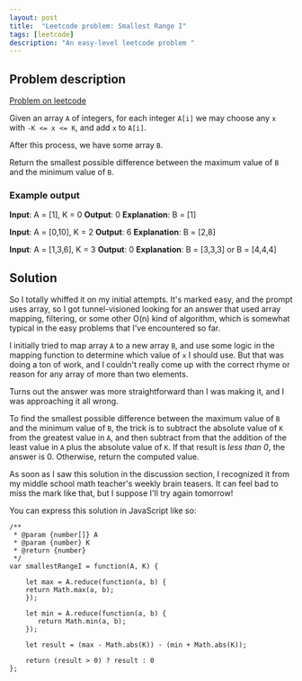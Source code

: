 ```yaml
---
layout: post
title:  "Leetcode problem: Smallest Range I"
tags: [leetcode]
description: "An easy-level leetcode problem "
---
```


## Problem description

[Problem on leetcode](https://leetcode.com/problems/smallest-range-i/)

Given an array `A` of integers, for each integer `A[i]` we may choose any `x` with `-K <= x <= K`, and add `x` to `A[i]`.

After this process, we have some array `B`.

Return the smallest possible difference between the maximum value of `B` and the minimum value of `B`.

### Example output 

**Input**: A = [1], K = 0
**Output**: 0
**Explanation**: B = [1]

**Input**: A = [0,10], K = 2
**Output**: 6
**Explanation**: B = [2,8]

**Input**: A = [1,3,6], K = 3
**Output**: 0
**Explanation**: B = [3,3,3] or B = [4,4,4]

## Solution 

So I totally whiffed it on my initial attempts. It's marked easy, and the prompt uses array, so I got tunnel-visioned looking for an answer that used array mapping, filtering, or some other O(n) kind of algorithm, which is somewhat typical in the easy problems that I've encountered so far. 

I initially tried to map array `A` to a new array `B`, and use some logic in the mapping function to determine which value of `x` I should use. But that was doing a ton of work, and I couldn't really come up with the correct rhyme or reason for any array of more than two elements. 

Turns out the answer was more straightforward than I was making it, and I was approaching it all wrong. 

To find the smallest possible difference between the maximum value of `B` and the minimum value of `B`, the trick is to subtract the absolute value of `K` from the greatest value in `A`, and then subtract from that the addition of the least value in `A` plus the absolute value of `K`. If that result is *less than 0*, the answer is 0. Otherwise, return the computed value.

As soon as I saw this solution in the discussion section, I recognized it from my middle school math teacher's weekly brain teasers. It can feel bad to miss the mark like that, but I suppose I'll try again tomorrow! 

You can express this solution in JavaScript like so: 

```
/**
 * @param {number[]} A
 * @param {number} K
 * @return {number}
 */
var smallestRangeI = function(A, K) {
    
    let max = A.reduce(function(a, b) {
    return Math.max(a, b);
    });
    
    let min = A.reduce(function(a, b) {
       return Math.min(a, b); 
    });
    
    let result = (max - Math.abs(K)) - (min + Math.abs(K));
    
    return (result > 0) ? result : 0
};
```